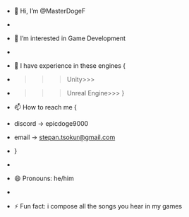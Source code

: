 - 👋 Hi, I’m @MasterDogeF
- 
- 👀 I’m interested in Game Development
- 
- 🌱 I have experience in these engines {
- >>>Unity>>>
- >>>Unreal Engine>>>
  }
  
- 📫 How to reach me {
-  discord -> epicdoge9000
-  email -> stepan.tsokur@gmail.com
-  }
-  
- 😄 Pronouns: he/him
- 
- ⚡ Fun fact: i compose all the songs you hear in my games

<!---
MasterDogeF/MasterDogeF is a ✨ special ✨ repository because its `README.md` (this file) appears on your GitHub profile.
You can click the Preview link to take a look at your changes.
--->
